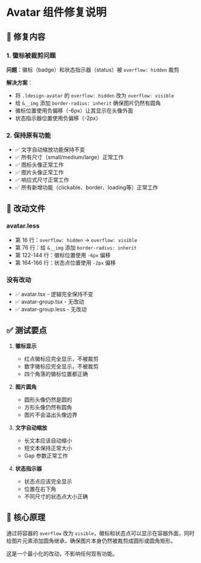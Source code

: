 # Avatar 组件修复说明

## 🔧 修复内容

### 1. 徽标被裁剪问题
**问题**：徽标（badge）和状态指示器（status）被 `overflow: hidden` 裁剪

**解决方案**：
- 将 `.ldesign-avatar` 的 `overflow: hidden` 改为 `overflow: visible`
- 给 `&__img` 添加 `border-radius: inherit` 确保图片仍然有圆角
- 徽标位置使用负偏移（-6px）让其显示在头像外面
- 状态指示器位置使用负偏移（-2px）

### 2. 保持原有功能
- ✅ 文字自动缩放功能保持不变
- ✅ 所有尺寸（small/medium/large）正常工作
- ✅ 图标头像正常工作
- ✅ 图片头像正常工作
- ✅ 响应式尺寸正常工作
- ✅ 所有新增功能（clickable、border、loading等）正常工作

## 📝 改动文件

### avatar.less
- 第 16 行：`overflow: hidden` → `overflow: visible`
- 第 76 行：给 `&__img` 添加 `border-radius: inherit`
- 第 122-144 行：徽标位置使用 `-6px` 偏移
- 第 164-166 行：状态点位置使用 `-2px` 偏移

### 没有改动
- ✅ avatar.tsx - 逻辑完全保持不变
- ✅ avatar-group.tsx - 无改动
- ✅ avatar-group.less - 无改动

## ✅ 测试要点

1. **徽标显示**
   - 红点徽标应完全显示，不被裁剪
   - 数字徽标应完全显示，不被裁剪
   - 四个角落的徽标位置都正确

2. **图片圆角**
   - 圆形头像仍然是圆的
   - 方形头像仍然有圆角
   - 图片不会溢出头像边界

3. **文字自动缩放**
   - 长文本应该自动缩小
   - 短文本保持正常大小
   - Gap 参数正常工作

4. **状态指示器**
   - 状态点应该完全显示
   - 位置在右下角
   - 不同尺寸的状态点大小正确

## 🎯 核心原理

通过将容器的 `overflow` 改为 `visible`，徽标和状态点可以显示在容器外面，同时给图片元素添加圆角继承，确保图片本身仍然被裁剪成圆形或圆角矩形。

这是一个最小化的改动，不影响任何现有功能。
